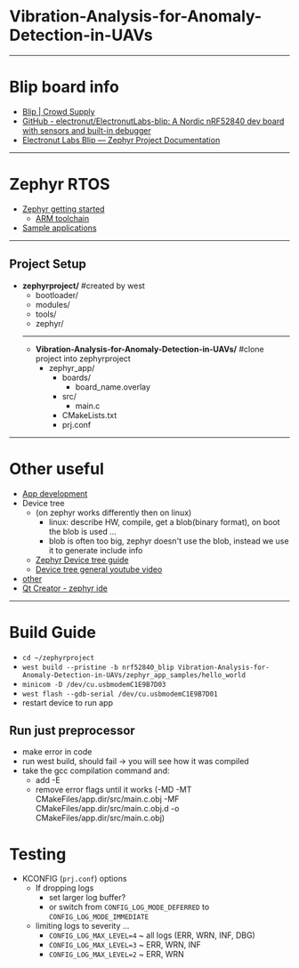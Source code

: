 # Vibration-Analysis-for-Anomaly-Detection-in-UAVs

---
# Blip board info
- [ Blip | Crowd Supply](https://www.crowdsupply.com/electronut-labs/blip)
- [ GitHub - electronut/ElectronutLabs-blip: A Nordic nRF52840 dev board with sensors and built-in debugger](https://github.com/electronut/ElectronutLabs-blip)
- [ Electronut Labs Blip — Zephyr Project Documentation](https://docs.zephyrproject.org/latest/boards/arm/nrf52840_blip/doc/index.html)

---
# Zephyr RTOS
- [Zephyr getting started](https://docs.zephyrproject.org/latest/getting_started/index.html#)
  - [ARM toolchain](https://docs.zephyrproject.org/latest/getting_started/toolchain_3rd_party_x_compilers.html#gnu-arm-embedded)
- [Sample applications](https://docs.zephyrproject.org/latest/samples/index.html#samples-and-demos)
---

## Project Setup
<!-- Create a zephyr dev env and clone this repo into the top dir to match this folder structure -->

- **zephyrproject/** #created by west
  - bootloader/
  - modules/
  - tools/
  - zephyr/
  - ---
  - **Vibration-Analysis-for-Anomaly-Detection-in-UAVs/** #clone project into zephyrproject
    - zephyr_app/
      - boards/
        - board_name.overlay
      - src/
        - main.c
      - CMakeLists.txt
      - prj.conf

---
# Other useful
- [App development](https://docs.zephyrproject.org/latest/application/index.html#application)
- Device tree
  - (on zephyr works differently then on linux)
    - linux: describe HW, compile, get a blob(binary format), on boot the blob is used ...
    - blob is often too big, zephyr doesn't use the blob, instead we use it to generate include info
  - [Zephyr Device tree guide](https://docs.zephyrproject.org/latest/guides/dts/index.html)
  - [Device tree general youtube video](https://www.youtube.com/watch?v=Nz6aBffv-Ek)
- [other](https://www.youtube.com/watch?v=oOoyRDXzO6g)
- [Qt Creator - zephyr ide](https://www.qt.io/product/development-tools)
---
# Build Guide
- `cd ~/zephyrproject`
- `west build --pristine -b nrf52840_blip Vibration-Analysis-for-Anomaly-Detection-in-UAVs/zephyr_app_samples/hello_world`
- `minicom -D /dev/cu.usbmodemC1E9B7D03`
- `west flash --gdb-serial /dev/cu.usbmodemC1E9B7D01`
- restart device to run app

## Run just preprocessor
- make error in code
- run west build, should fail -> you will see how it was compiled
- take the gcc compilation command and:
  - add -E
  - remove error flags until it works (-MD -MT CMakeFiles/app.dir/src/main.c.obj -MF CMakeFiles/app.dir/src/main.c.obj.d -o CMakeFiles/app.dir/src/main.c.obj)

# Testing
- KCONFIG (`prj.conf`) options
  - If dropping logs
    - set larger log buffer?
    - or switch from `CONFIG_LOG_MODE_DEFERRED` to `CONFIG_LOG_MODE_IMMEDIATE`
  - limiting logs to severity ...
    - `CONFIG_LOG_MAX_LEVEL=4` ~ all logs (ERR, WRN, INF, DBG)
    - `CONFIG_LOG_MAX_LEVEL=3` ~ ERR, WRN, INF
    - `CONFIG_LOG_MAX_LEVEL=2` ~ ERR, WRN
